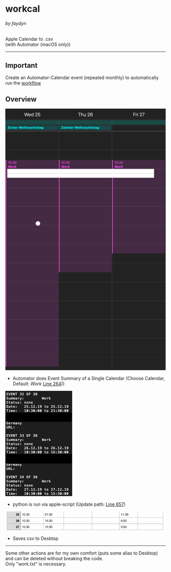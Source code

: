 # workcal
###### by faydyn
Apple Calendar to .csv <br>
(with Automator (macOS only))
___
## Important
Create an Automator-Calendar event (repeated monthly) to automatically run the [workflow](automator/workcal.workflow)

## Overview
![Calendar](images/img_cal.png)

+ Automator does Event Summary of a Single Calendar (Choose Calendar, Default: _Work_ [Line 264](automator/workcal.workflow/Contents/document.wflow)))

![Event Summary](images/img_txt.png)

+ python is run via apple-script (Update path: [Line 657](automator/workcal.workflow/Contents/document.wflow))

![Python/Pandas](images/img_csv.png)

+ Saves csv to Desktop
___
Some other actions are for my own comfort (puts some alias to Desktop) and can be deleted without breaking the code. <br>
Only "work.txt" is necessary.

